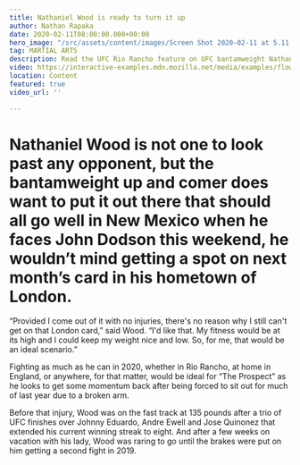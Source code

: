 ```yaml
---
title: Nathaniel Wood is ready to turn it up
author: Nathan Rapaka
date: 2020-02-11T08:00:00.000+00:00
hero_image: "/src/assets/content/images/Screen Shot 2020-02-11 at 5.11.11 PM.png"
tag: MARTIAL ARTS
description: Read the UFC Rio Rancho feature on UFC bantamweight Nathaniel Wood
video: https://interactive-examples.mdn.mozilla.net/media/examples/flower.mp4
location: Content
featured: true
video_url: ''

---
```

# Nathaniel Wood is not one to look past any opponent, but the bantamweight up and comer does want to put it out there that should all go well in New Mexico when he faces John Dodson this weekend, he wouldn’t mind getting a spot on next month’s card in his hometown of London.

“Provided I come out of it with no injuries, there's no reason why I still can't get on that London card,” said Wood. “I'd like that. My fitness would be at its high and I could keep my weight nice and low. So, for me, that would be an ideal scenario.”

Fighting as much as he can in 2020, whether in Rio Rancho, at home in England, or anywhere, for that matter, would be ideal for “The Prospect” as he looks to get some momentum back after being forced to sit out for much of last year due to a broken arm.

Before that injury, Wood was on the fast track at 135 pounds after a trio of UFC finishes over Johnny Eduardo, Andre Ewell and Jose Quinonez that extended his current winning streak to eight. And after a few weeks on vacation with his lady, Wood was raring to go until the brakes were put on him getting a second fight in 2019.